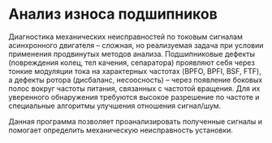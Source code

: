 # Анализ износа подшипников
Диагностика механических неисправностей по токовым сигналам асинхронного двигателя – сложная, но реализуемая задача при условии применения продвинутых методов анализа. Подшипниковые дефекты (повреждения колец, тел качения, сепаратора) проявляют себя через тонкие модуляции тока на характерных частотах (BPFO, BPFI, BSF, FTF), а дефекты ротора (дисбаланс, несоосность) – через появление боковых полос вокруг частоты питания, связанных с частотой вращения. Для их уверенного обнаружения требуются высокое разрешение по частоте и специальные алгоритмы улучшения отношения сигнал/шум. 

Данная программа позволяет проанализировать полученные сигналы и помогает определить механическую неисправность установки.
